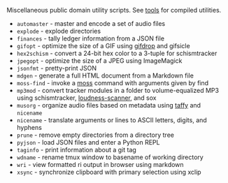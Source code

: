 Miscellaneous public domain utility scripts. See
[tools](https://github.com/jangler/tools) for compiled utilities.

- `automaster` - master and encode a set of audio files
- `explode` - explode directories
- `finances` - tally ledger information from a JSON file
- `gifopt` - optimize the size of a GIF using
  [gifdrop](https://github.com/jangler/tools) and gifsicle
- `hex2schism` - convert a 24-bit hex color to a 3-tuple for schismtracker
- `jpegopt` - optimize the size of a JPEG using ImageMagick
- `jsonfmt` - pretty-print JSON
- `mdgen` - generate a full HTML document from a Markdown file
- `moss-find` - invoke a [moss](https://github.com/jangler/moss) command with
  arguments given by find
- `mp3mod` - convert tracker modules in a folder to volume-equalized MP3 using
  schismtracker,
  [loudness-scanner](https://github.com/jiixyj/loudness-scanner), and sox
- `musorg` - organize audio files based on metadata using
  [taffy](https://github.com/jangler/taffy) and `nicename`
- `nicename` - translate arguments or lines to ASCII letters, digits, and
  hyphens
- `prune` - remove empty directories from a directory tree
- `pyjson` - load JSON files and enter a Python REPL
- `taginfo` - print information about a git tag
- `wdname` - rename tmux window to basename of working directory
- `wri` - view formatted ri output in browser using markdown
- `xsync` - synchronize clipboard with primary selection using xclip
